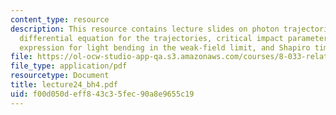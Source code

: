 ```yaml
---
content_type: resource
description: This resource contains lecture slides on photon trajectories, deriving
  differential equation for the trajectories, critical impact parameter, deriving
  expression for light bending in the weak-field limit, and Shapiro time delay.
file: https://ol-ocw-studio-app-qa.s3.amazonaws.com/courses/8-033-relativity-fall-2006/f00d050deff843c35fec90a8e9655c19_lecture24_bh4.pdf
file_type: application/pdf
resourcetype: Document
title: lecture24_bh4.pdf
uid: f00d050d-eff8-43c3-5fec-90a8e9655c19
---
```

